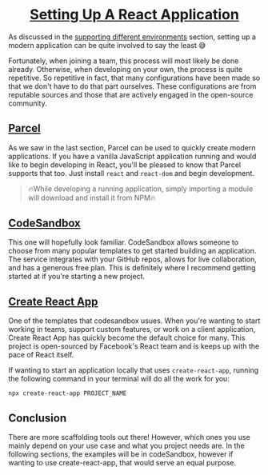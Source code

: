 <h1 style="text-align: center; text-decoration: underline; margin-top: 50px">Setting Up A React Application</h1>

As discussed in the <a href="/learning-tracks/modern-web-development/build-process" target="_blank" rel="noopener noreferrer">supporting different environments</a> section, setting up a modern application can be quite involved to say the least 😅

Fortunately, when joining a team, this process will most likely be done already. Otherwise, when developing on your own, the process is quite repetitive. So repetitive in fact, that many configurations have been made so that we don't have to do that part ourselves. These configurations are from reputable sources and those that are actively engaged in the open-source community.

## [Parcel](https://parceljs.org/)

As we saw in the last section, Parcel can be used to quickly create modern applications. If you have a vanilla JavaScript application running and would like to begin developing in React, you'll be pleased to know that Parcel supports that too. Just install `react` and `react-dom` and begin development.

> 🔥While developing a running application, simply importing a module will download and install it from NPM🔥

## [CodeSandbox](https://codesandbox.io/)

This one will hopefully look familiar. CodeSandbox allows someone to choose from many popular templates to get started building an application. The service integrates with your GitHub repos, allows for live collaboration, and has a generous free plan. This is definitely where I recommend getting started at if you're starting a new project.

## [Create React App](https://facebook.github.io/create-react-app/)

One of the templates that codesandbox usues. When you're wanting to start working in teams, support custom features, or work on a client application, Create React App has quickly become the default choice for many. This project is open-sourced by Facebook's React team and is keeps up with the pace of React itself.

If wanting to start an application locally that uses `create-react-app`, running the following command in your terminal will do all the work for you:

`npx create-react-app PROJECT_NAME`

## Conclusion

There are more scaffolding tools out there! However, which ones you use mainly depend on your use case and what you project needs are. In the following sections, the examples will be in codeSandbox, however if wanting to use create-react-app, that would serve an equal purpose.
